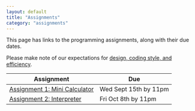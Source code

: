 ```yaml
---
layout: default
title: "Assignments"
category: "assignments"
---
```


This page has links to the programming assignments, along with their due dates.

Please make note of our expectations for [design, coding style, and efficiency](assign/design.html).

Assignment | Due
---------- | ---
[Assignment 1: Mini Calculator](assign/assign01.html) | Wed Sept 15th by 11pm
[Assignment 2: Interpreter](assign/assign02.html) | Fri Oct 8th by 11pm
